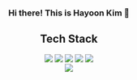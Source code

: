 <div class="container" align="center">

  ### Hi there! This is Hayoon Kim 👋
  
  ## Tech Stack
  <div class = "badge_icons" style="diplay: flex">
    <img src="https://img.shields.io/badge/HTML5-E34F26?style=flat&logo=HTML5&logoColor=white" />
    <img src="https://img.shields.io/badge/CSS3-1572B6?style=flat&logo=CSS5&logoColor=white" />
    <img src="https://img.shields.io/badge/JavaScript-F7DF1E?style=flat&logo=JavaScript&logoColor=white" />
    <img src="https://img.shields.io/badge/Vue.js-4FC08D?style=flat&logo=Vue.js&logoColor=white" />
    <img src="https://img.shields.io/badge/React-61DAFB?style=flat&logo=React&logoColor=white" />
  </div>
  
  <div class="stack_widget">
    <img src="https://github-readme-stats.vercel.app/api/top-langs/?username=hayoon-kim&layout=compact"><br>
  </div>

</div>
